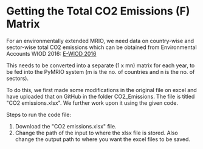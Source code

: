 # **Getting the Total CO2 Emissions (F) Matrix**

For an environmentally extended MRIO, we need data on country-wise and sector-wise total CO2 emissions which can be obtained from Environmental Accounts WIOD 2016: [E-WIOD 2016](https://joint-research-centre.ec.europa.eu/document/download/b572c87b-a2fb-4ab6-af38-ff0451273e9e_en?filename=co2em56.zip)

This needs to be converted into a separate (1 x mn) matrix for each year, to be fed into the PyMRIO system (m is the no. of countries and n is the no. of sectors). 

To do this, we first made some modifications in the original file on excel and have uploaded that on GitHub in the folder CO2_Emissions. The file is titled "CO2 emissions.xlsx". We further work upon it using the given code. 

Steps to run the code file:
1. Download the "CO2 emissions.xlsx" file.
2. Change the path of the input to where the xlsx file is stored. Also change the output path to where you want the excel files to be saved.
